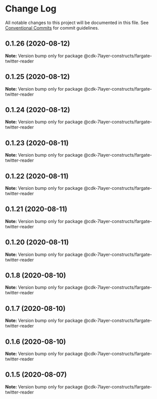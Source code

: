 # Change Log

All notable changes to this project will be documented in this file.
See [Conventional Commits](https://conventionalcommits.org) for commit guidelines.

## 0.1.26 (2020-08-12)

**Note:** Version bump only for package @cdk-7layer-constructs/fargate-twitter-reader





## 0.1.25 (2020-08-12)

**Note:** Version bump only for package @cdk-7layer-constructs/fargate-twitter-reader





## 0.1.24 (2020-08-12)

**Note:** Version bump only for package @cdk-7layer-constructs/fargate-twitter-reader





## 0.1.23 (2020-08-11)

**Note:** Version bump only for package @cdk-7layer-constructs/fargate-twitter-reader





## 0.1.22 (2020-08-11)

**Note:** Version bump only for package @cdk-7layer-constructs/fargate-twitter-reader





## 0.1.21 (2020-08-11)

**Note:** Version bump only for package @cdk-7layer-constructs/fargate-twitter-reader





## 0.1.20 (2020-08-11)

**Note:** Version bump only for package @cdk-7layer-constructs/fargate-twitter-reader





## 0.1.8 (2020-08-10)

**Note:** Version bump only for package @cdk-7layer-constructs/fargate-twitter-reader





## 0.1.7 (2020-08-10)

**Note:** Version bump only for package @cdk-7layer-constructs/fargate-twitter-reader





## 0.1.6 (2020-08-10)

**Note:** Version bump only for package @cdk-7layer-constructs/fargate-twitter-reader





## 0.1.5 (2020-08-07)

**Note:** Version bump only for package @cdk-7layer-constructs/fargate-twitter-reader
